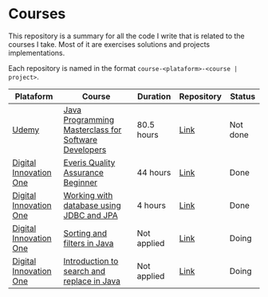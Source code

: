 # Courses
This repository is a summary for all the code I write that is related to the courses I take. Most of it are exercises solutions and projects implementations.

Each repository is named in the format `course-<plataform>-<course | project>`.

| Plataform  |  Course  | Duration | Repository | Status |
| ------------------- | ------------------- | ------------------- | ------------------- | ------------------- |
| [Udemy](https://www.udemy.com/) | [Java Programming Masterclass for Software Developers](https://www.udemy.com/course/java-the-complete-java-developer-course/) | 80.5 hours | [Link](https://github.com/gabrielnardes/course-udemy-java) | Not done |
| [Digital Innovation One](https://web.digitalinnovation.one/) | [Everis Quality Assurance Beginner](https://web.digitalinnovation.one/track/everis-quality-assurance-beginner) | 44 hours | [Link](https://github.com/gabrielnardes/course-digitalinnovationone-citiesapi) | Done |
| [Digital Innovation One](https://web.digitalinnovation.one/) | [Working with database using JDBC and JPA](https://web.digitalinnovation.one/course/trabalhando-com-banco-de-dados-utilizando-jdbc-e-jpa/learning/36caf662-304d-444b-978d-958d79bb5a9a) | 4 hours | [Link](https://github.com/gabrielnardes/course-digitalinnovationone-jdbcjpa) | Done |
| [Digital Innovation One](https://web.digitalinnovation.one/) | [Sorting and filters in Java](https://web.digitalinnovation.one/coding/ordenacao-e-filtros-em-java/algorithm/ordenando-numeros-pares-e-impares) | Not applied | [Link](https://github.com/gabrielnardes/course-digitalinnovationone-javafilters) | Doing |
| [Digital Innovation One](https://web.digitalinnovation.one/) | [Introduction to search and replace in Java](https://web.digitalinnovation.one/coding/introducao-a-busca-e-substituicao-em-java/algorithm/ordenacao-de-palavras-por-tamanho) | Not applied | [Link](https://github.com/gabrielnardes/course-digitalinnovationone-javasearchreplace) | Doing |
